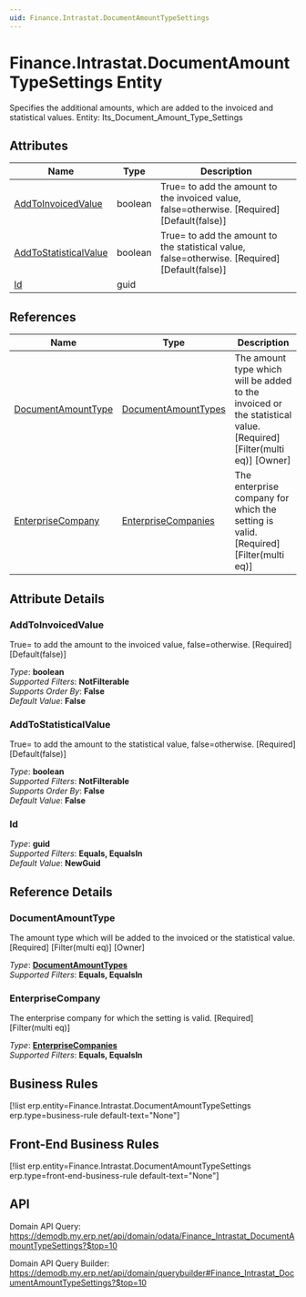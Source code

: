 ```yaml
---
uid: Finance.Intrastat.DocumentAmountTypeSettings
---
```

# Finance.Intrastat.DocumentAmountTypeSettings Entity

Specifies the additional amounts, which are added to the invoiced and statistical values. Entity: Its_Document_Amount_Type_Settings

## Attributes

| Name | Type | Description |
| ---- | ---- | --- |
| [AddToInvoicedValue](Finance.Intrastat.DocumentAmountTypeSettings.md#addtoinvoicedvalue) | boolean | True= to add the amount to the invoiced value, false=otherwise. [Required] [Default(false)] 
| [AddToStatisticalValue](Finance.Intrastat.DocumentAmountTypeSettings.md#addtostatisticalvalue) | boolean | True= to add the amount to the statistical value, false=otherwise. [Required] [Default(false)] 
| [Id](Finance.Intrastat.DocumentAmountTypeSettings.md#id) | guid |  

## References

| Name | Type | Description |
| ---- | ---- | --- |
| [DocumentAmountType](Finance.Intrastat.DocumentAmountTypeSettings.md#documentamounttype) | [DocumentAmountTypes](General.DocumentAmountTypes.md) | The amount type which will be added to the invoiced or the statistical value. [Required] [Filter(multi eq)] [Owner] |
| [EnterpriseCompany](Finance.Intrastat.DocumentAmountTypeSettings.md#enterprisecompany) | [EnterpriseCompanies](General.EnterpriseCompanies.md) | The enterprise company for which the setting is valid. [Required] [Filter(multi eq)] |


## Attribute Details

### AddToInvoicedValue

True= to add the amount to the invoiced value, false=otherwise. [Required] [Default(false)]

_Type_: **boolean**  
_Supported Filters_: **NotFilterable**  
_Supports Order By_: **False**  
_Default Value_: **False**  

### AddToStatisticalValue

True= to add the amount to the statistical value, false=otherwise. [Required] [Default(false)]

_Type_: **boolean**  
_Supported Filters_: **NotFilterable**  
_Supports Order By_: **False**  
_Default Value_: **False**  

### Id

_Type_: **guid**  
_Supported Filters_: **Equals, EqualsIn**  
_Default Value_: **NewGuid**  


## Reference Details

### DocumentAmountType

The amount type which will be added to the invoiced or the statistical value. [Required] [Filter(multi eq)] [Owner]

_Type_: **[DocumentAmountTypes](General.DocumentAmountTypes.md)**  
_Supported Filters_: **Equals, EqualsIn**  

### EnterpriseCompany

The enterprise company for which the setting is valid. [Required] [Filter(multi eq)]

_Type_: **[EnterpriseCompanies](General.EnterpriseCompanies.md)**  
_Supported Filters_: **Equals, EqualsIn**  



## Business Rules

[!list erp.entity=Finance.Intrastat.DocumentAmountTypeSettings erp.type=business-rule default-text="None"]

## Front-End Business Rules

[!list erp.entity=Finance.Intrastat.DocumentAmountTypeSettings erp.type=front-end-business-rule default-text="None"]

## API

Domain API Query:
<https://demodb.my.erp.net/api/domain/odata/Finance_Intrastat_DocumentAmountTypeSettings?$top=10>

Domain API Query Builder:
<https://demodb.my.erp.net/api/domain/querybuilder#Finance_Intrastat_DocumentAmountTypeSettings?$top=10>

